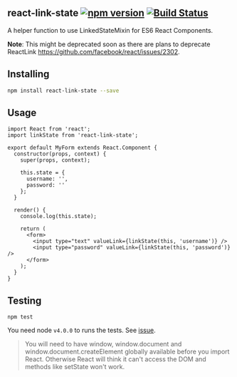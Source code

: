 ## react-link-state [![npm version](http://img.shields.io/npm/v/react-link-state.svg?style=flat-square)](https://npmjs.org/package/react-link-state?style=flat-square) [![Build Status](https://img.shields.io/travis/srph/react-link-state.svg?style=flat-square)](https://travis-ci.org/srph/react-link-state?branch=master)
A helper function to use LinkedStateMixin for ES6 React Components.

**Note**: This might be deprecated soon as there are plans to deprecate ReactLink https://github.com/facebook/react/issues/2302.

## Installing
```bash
npm install react-link-state --save
```

## Usage
```es6
import React from 'react';
import linkState from 'react-link-state';

export default MyForm extends React.Component {
  constructor(props, context) {
    super(props, context);

    this.state = {
      username: '',
      password: ''
    };
  }

  render() {
    console.log(this.state);
    
    return (
      <form>
        <input type="text" valueLink={linkState(this, 'username')} />
        <input type="password" valueLink={linkState(this, 'password')} />
      </form>
    );
  }
}
```

## Testing
```
npm test
```

You need node `v4.0.0` to runs the tests. See [issue](http://facebook.github.io/react/docs/test-utils.html#renderintodocument).

> You will need to have window, window.document and window.document.createElement globally available before you import React. Otherwise React will think it can't access the DOM and methods like setState won't work.

